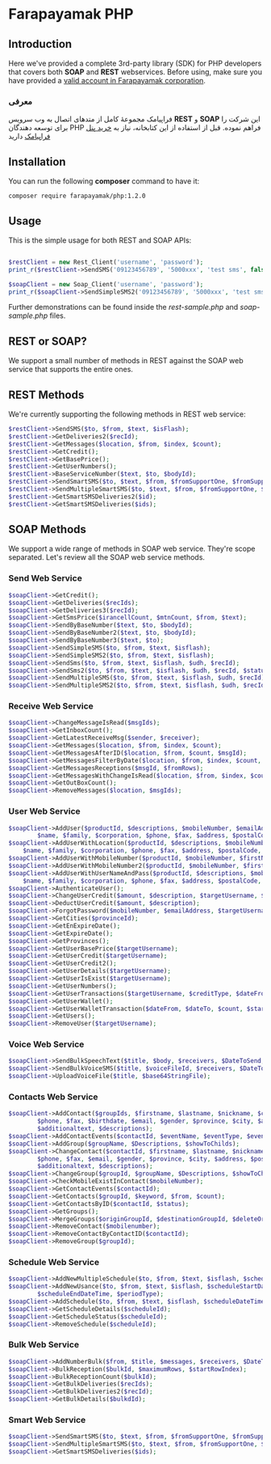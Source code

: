 # Farapayamak PHP

## Introduction
Here we've provided a complete 3rd-party library (SDK) for PHP developers that covers both **SOAP** and **REST** webservices. Before using, make sure you have provided a [valid account in Farapayamak corporation](https://farapayamak.ir/start/).

### معرفی
فراپیامک مجموعۀ کامل از متدهای اتصال به وب سرویس **REST** و **SOAP** این شرکت را برای توسعه دهندگان PHP فراهم نموده. قبل از استفاده از این کتابخانه، نیاز به [خرید پنل فراپیامک](https://farapayamak.ir/start/) دارید
## Installation
You can run the following **composer** command to have it:

```
composer require farapayamak/php:1.2.0
```

## Usage
This is the simple usage for both REST and SOAP APIs:
```php

$restClient = new Rest_Client('username', 'password');
print_r($restClient->SendSMS('09123456789', '5000xxx', 'test sms', false));

$soapClient = new Soap_Client('username', 'password');
print_r($soapClient->SendSimpleSMS2('09123456789', '5000xxx', 'test sms', false));

```
Further demonstrations can be found inside the _rest-sample.php_ and _soap-sample.php_ files.

## REST or SOAP?
We support a small number of methods in REST against the SOAP web service that supports the entire ones.

## REST Methods
We're currently supporting the following methods in REST web service:

```php
$restClient->SendSMS($to, $from, $text, $isFlash);
$restClient->GetDeliveries2($recId);
$restClient->GetMessages($location, $from, $index, $count);
$restClient->GetCredit();
$restClient->GetBasePrice();
$restClient->GetUserNumbers();
$restClient->BaseServiceNumber($text, $to, $bodyId);
$restClient->SendSmartSMS($to, $text, $from, $fromSupportOne, $fromSupportTwo);
$restClient->SendMultipleSmartSMS($to, $text, $from, $fromSupportOne, $fromSupportTwo);
$restClient->GetSmartSMSDeliveries2($id);
$restClient->GetSmartSMSDeliveries($ids);
```

## SOAP Methods
We support a wide range of methods in SOAP web service. They're scope separated. Let's review all the SOAP web service methods.

### Send Web Service

```php
$soapClient->GetCredit();
$soapClient->GetDeliveries($recIds);
$soapClient->GetDeliveries3($recId);
$soapClient->GetSmsPrice($irancellCount, $mtnCount, $from, $text);
$soapClient->SendByBaseNumber($text, $to, $bodyId);
$soapClient->SendByBaseNumber2($text, $to, $bodyId);
$soapClient->SendByBaseNumber3($text, $to);
$soapClient->SendSimpleSMS($to, $from, $text, $isflash);
$soapClient->SendSimpleSMS2($to, $from, $text, $isflash);
$soapClient->SendSms($to, $from, $text, $isflash, $udh, $recId);
$soapClient->SendSms2($to, $from, $text, $isflash, $udh, $recId, $status, $filterId);
$soapClient->SendMultipleSMS($to, $from, $text, $isflash, $udh, $recId);
$soapClient->SendMultipleSMS2($to, $from, $text, $isflash, $udh, $recId);
```

### Receive Web Service

```php
$soapClient->ChangeMessageIsRead($msgIds);
$soapClient->GetInboxCount();
$soapClient->GetLatestReceiveMsg($sender, $receiver);
$soapClient->GetMessages($location, $from, $index, $count);
$soapClient->GetMessagesAfterID($location, $from, $count, $msgId);
$soapClient->GetMessagesFilterByDate($location, $from, $index, $count, $dateFrom, $dateTo, $isRead);
$soapClient->GetMessagesReceptions($msgId, $fromRows);
$soapClient->GetMessagesWithChangeIsRead($location, $from, $index, $count, $isRead, $changeIsRead);
$soapClient->GetOutBoxCount();
$soapClient->RemoveMessages($location, $msgIds);
```

### User Web Service

```php
$soapClient->AddUser($productId, $descriptions, $mobileNumber, $emailAddress, $nationalCode, 
        $name, $family, $corporation, $phone, $fax, $address, $postalCode, $certificateNumber);
$soapClient->AddUserWithLocation($productId, $descriptions, $mobileNumber, $emailAddress, $nationalCode, 
    $name, $family, $corporation, $phone, $fax, $address, $postalCode, $certificateNumber, $country, $province, $city);
$soapClient->AddUserWithMobileNumber($productId, $mobileNumber, $firstName, $lastName, $email);
$soapClient->AddUserWithMobileNumber2($productId, $mobileNumber, $firstName, $lastName, $userName, $email);
$soapClient->AddUserWithUserNameAndPass($productId, $descriptions, $mobileNumber, $emailAddress, $nationalCode, 
    $name, $family, $corporation, $phone, $fax, $address, $postalCode, $certificateNumber, $targetUserName, $targetUserPassword);
$soapClient->AuthenticateUser();
$soapClient->ChangeUserCredit($amount, $description, $targetUsername, $GetTax);
$soapClient->DeductUserCredit($amount, $description);
$soapClient->ForgotPassword($mobileNumber, $emailAddress, $targetUsername);
$soapClient->GetCities($provinceId);
$soapClient->GetEnExpireDate();
$soapClient->GetExpireDate();
$soapClient->GetProvinces();
$soapClient->GetUserBasePrice($targetUsername);
$soapClient->GetUserCredit($targetUsername);
$soapClient->GetUserCredit2();
$soapClient->GetUserDetails($targetUsername);
$soapClient->GetUserIsExist($targetUsername);
$soapClient->GetUserNumbers();
$soapClient->GetUserTransactions($targetUsername, $creditType, $dateFrom, $dateTo, $keyword);
$soapClient->GetUserWallet();
$soapClient->GetUserWalletTransaction($dateFrom, $dateTo, $count, $startIndex, $payType, $payLoc);
$soapClient->GetUsers();
$soapClient->RemoveUser($targetUsername);
```

### Voice Web Service

```php
$soapClient->SendBulkSpeechText($title, $body, $receivers, $DateToSend, $repeatCount);
$soapClient->SendBulkVoiceSMS($title, $voiceFileId, $receivers, $DateToSend, $repeatCount);
$soapClient->UploadVoiceFile($title, $base64StringFile);
```

### Contacts Web Service

```php
$soapClient->AddContact($groupIds, $firstname, $lastname, $nickname, $corporation, $mobilenumber,
        $phone, $fax, $birthdate, $email, $gender, $province, $city, $address, $postalCode, $additionaldate,
        $additionaltext, $descriptions);
$soapClient->AddContactEvents($contactId, $eventName, $eventType, $eventDate);
$soapClient->AddGroup($groupName, $Descriptions, $showToChilds);
$soapClient->ChangeContact($contactId, $firstname, $lastname, $nickname, $corporation, $mobilenumber,
        $phone, $fax, $email, $gender, $province, $city, $address, $postalCode, $contactStatus,
        $additionaltext, $descriptions);
$soapClient->ChangeGroup($groupId, $groupName, $Descriptions, $showToChilds, $groupStatus);
$soapClient->CheckMobileExistInContact($mobileNumber);
$soapClient->GetContactEvents($contactId);
$soapClient->GetContacts($groupId, $keyword, $from, $count);
$soapClient->GetContactsByID($contactId, $status);
$soapClient->GetGroups();
$soapClient->MergeGroups($originGroupId, $destinationGroupId, $deleteOriginGroup);
$soapClient->RemoveContact($mobilenumber);
$soapClient->RemoveContactByContactID($contactId);
$soapClient->RemoveGroup($groupId);
```

### Schedule Web Service

```php
$soapClient->AddNewMultipleSchedule($to, $from, $text, $isflash, $scheduleDateTime, $period);
$soapClient->AddNewUsance($to, $from, $text, $isflash, $scheduleStartDateTime, $countrepeat,
        $scheduleEndDateTime, $periodType);
$soapClient->AddSchedule($to, $from, $text, $isflash, $scheduleDateTime, $period);
$soapClient->GetScheduleDetails($scheduleId);
$soapClient->GetScheduleStatus($scheduleId);
$soapClient->RemoveSchedule($scheduleId);
```

### Bulk Web Service

```php
$soapClient->AddNumberBulk($from, $title, $messages, $receivers, $DateToSend);
$soapClient->BulkReception($bulkId, $maximumRows, $startRowIndex);
$soapClient->BulkReceptionCount($bulkId);
$soapClient->GetBulkDeliveries($recIds);
$soapClient->GetBulkDeliveries2($recId);
$soapClient->GetBulkDetails($bulkdId);
```


### Smart Web Service

```php
$soapClient->SendSmartSMS($to, $text, $from, $fromSupportOne, $fromSupportTwo);
$soapClient->SendMultipleSmartSMS($to, $text, $from, $fromSupportOne, $fromSupportTwo);
$soapClient->GetSmartSMSDeliveries($ids);
```

